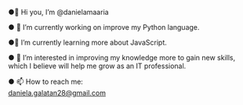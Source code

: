 ●👋 Hi you, I’m @danielamaaria 

● 🔭 I’m currently working on improve my Python language.

●🌱 I’m currently learning more about JavaScript.

● 👀 I’m interested in improving my knowledge more to gain new skills, which I believe will help me grow as an IT professional.

● 📫 How to reach me:  
        daniela.galatan28@gmail.com

<!---
danielamaaria/danielamaaria is a ✨ special ✨ repository because its `README.md` (this file) appears on your GitHub profile.
You can click the Preview link to take a look at your changes.
--->
